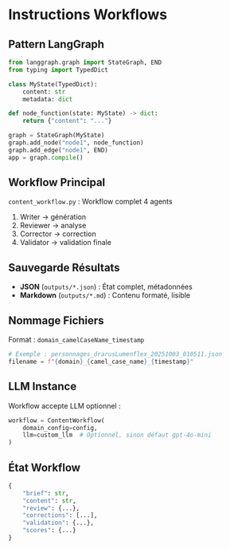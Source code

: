# Instructions Workflows

## Pattern LangGraph
```python
from langgraph.graph import StateGraph, END
from typing import TypedDict

class MyState(TypedDict):
    content: str
    metadata: dict

def node_function(state: MyState) -> dict:
    return {"content": "..."}

graph = StateGraph(MyState)
graph.add_node("node1", node_function)
graph.add_edge("node1", END)
app = graph.compile()
```

## Workflow Principal
`content_workflow.py` : Workflow complet 4 agents
1. Writer → génération
2. Reviewer → analyse
3. Corrector → correction
4. Validator → validation finale

## Sauvegarde Résultats
- **JSON** (`outputs/*.json`) : État complet, métadonnées
- **Markdown** (`outputs/*.md`) : Contenu formaté, lisible

## Nommage Fichiers
Format : `domain_camelCaseName_timestamp`
```python
# Exemple : personnages_drarusLumenflex_20251003_010511.json
filename = f"{domain}_{camel_case_name}_{timestamp}"
```

## LLM Instance
Workflow accepte LLM optionnel :
```python
workflow = ContentWorkflow(
    domain_config=config,
    llm=custom_llm  # Optionnel, sinon défaut gpt-4o-mini
)
```

## État Workflow
```python
{
    "brief": str,
    "content": str,
    "review": {...},
    "corrections": [...],
    "validation": {...},
    "scores": {...}
}
```

